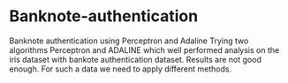 # Banknote-authentication
Banknote authentication using Perceptron and Adaline
Trying two algorithms Perceptron and ADALINE which well performed analysis on the iris dataset with bankote authentication dataset.
Results are not good enough. For such a data we need to apply different methods.
